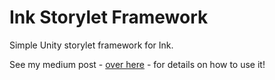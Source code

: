# Ink Storylet Framework
Simple Unity storylet framework for Ink.

See my medium post - [over here](https://wildwinter.medium.com/an-ink-unity-storylet-framework-3b2cc0910b3) - for details on how to use it!
